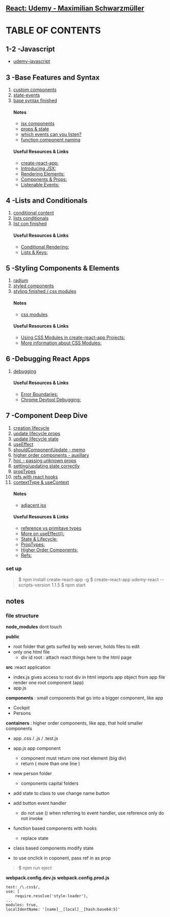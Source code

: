 ## [React: Udemy - Maximilian Schwarzmüller](https://www.udemy.com/course/react-the-complete-guide-incl-redux/)

# TABLE OF CONTENTS
## 1-2 -Javascript
- [udemy-javascript](https://github.com/h-griffin/udemy-javascript)

## 3 -Base Features and Syntax
1. [custom components](notes/code/01-custom-component)
2. [state-events](notes/code/02-state-events)
3. [base syntax finished](notes/code/03-base-syntax-fin)
    #### Notes
    - [jsx components](notes/components-jsx.md)
    - [props & state](notes/props-state.md)
    - [which events can you listen?](notes/events.md)
    - [function component naming](component-naming.md)
    #### Useful Resources & Links
    - [create-react-app: ](https://github.com/facebookincubator/create-react-app)
    - [Introducing JSX: ](https://reactjs.org/docs/introducing-jsx.html)
    - [Rendering Elements: ](https://reactjs.org/docs/rendering-elements.html)
    - [Components & Props: ](https://reactjs.org/docs/components-and-props.html)
    - [Listenable Events: ](https://reactjs.org/docs/events.html)

## 4 -Lists and Conditionals
1. [conditional content](notes/code/04-conditional-content)
2. [lists conditionals](notes/code/05-list-conditionals)
3. [list con finished](notes/code/06-list-con-fin)
    #### Useful Resources & Links
    - [Conditional Rendering:](https://reactjs.org/docs/conditional-rendering.html)
    - [Lists & Keys:](https://reactjs.org/docs/lists-and-keys.html)

## 5 -Styling Components & Elements
1. [radium](notes/code/07-styling-radium)
2. [styled components](notes/code/08-styled-components)
3. [styling finished / css modules](notes/code/09-styling-fin-css-modules)
    #### Notes
    - [css modules](notes/css-modules.md)
    #### Useful Resources & Links
    - [Using CSS Modules in create-react-app Projects:](https://medium.com/nulogy/how-to-use-css-modules-with-create-react-app-9e44bec2b5c2)
    - [More information about CSS Modules:](https://github.com/css-modules/css-modules)

## 6 -Debugging React Apps
1. [debugging](notes/code/10-debugging-fin)
    #### Useful Resources & Links
    - [Error Boundaries:](https://reactjs.org/docs/error-boundaries.html)
    - [Chrome Devtool Debugging:](https://developers.google.com/web/tools/chrome-devtools/javascript/)

## 7 -Component Deep Dive
1. [creation lifecycle](notes/code/11-cmp-creation-lifecycle)
2. [update lifecycle props](notes/code/12-lifecycle-update-props)
3. [update lifecycle state](notes/code/13-lifecycle-update-state)
4. [useEffect](notes/code/14-useEffect)
5. [shouldComponentUpdate - memo](notes/code/15-shouldComponentUpdate-memo)
6. [higher order components - auxillary](notes/code/16-hoc-auxillary)
7. [hoc - passing unknown props](notes/code/17-hoc-passing-unknown-props)
8. [setting/updating state correctly](notes/code/18-updating-state)
9. [propTypes](notes/code/19-propTypes)
10. [refs with react hooks](notes/code/20-references-react-hooks)
11. [contextType & useContext](notes/code/21-contextType-useContext)
    #### Notes
    - [adjacent jsx](notes/adjacent-jsx.md)
    #### Useful Resources & Links
    - [reference vs primitave types](https://academind.com/learn/javascript/reference-vs-primitive-values/)
    - [More on useEffect():](https://reactjs.org/docs/hooks-effect.html)
    - [State & Lifecycle:](https://reactjs.org/docs/state-and-lifecycle.html)
    - [PropTypes:](https://reactjs.org/docs/typechecking-with-proptypes.html)
    - [Higher Order Components:](https://reactjs.org/docs/higher-order-components.html)
    - [Refs:](https://reactjs.org/docs/refs-and-the-dom.html)




### set up
> $ npm install create-react-app -g
> $ create-react-app udemy-react --scripts-version 1.1.5
> $ npm start

## notes
### file structure
**node_modules**
dont touch

**public**
- root folder that gets surfed by web server, holds files to edit
- only one html file
    - div id root : attach react things here to the html page

**src** :react application
- index.js gives access to root div in html
    imports app object from app file
    render one root component (app)
- app.js 

**components** : small components that go into a bigger component, like app
- Cockpit
- Persons

**containers** : higher order components, like app, that hold smaller components
- app .css / .js / .test.js

- app.js app component
    - component must return one root element (big div)
    - return ( more than one line )
- new person folder
    - components capital folders
- add state to class to use change name button
- add button event handler
    - do not use () when referring to event handler, use reference only do not invoke
- function based components with hooks
    - replace state
- class based components modify state
- to use onclick in coponent, pass ref in as prop


> $ npm run eject

**webpack.config.dev.js**
**webpack.config.prod.js**

```
test: /\.css$/,
use: [
    require.resolve('style-loader'),
...
modules: true,
localIdentName: '[name]__[local]__[hash:base64:5]'

```
